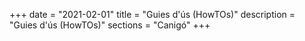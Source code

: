 +++
date        = "2021-02-01"
title       = "Guies d'ús (HowTOs)"
description = "Guies d'ús (HowTOs)"
sections    = "Canigó"
+++
